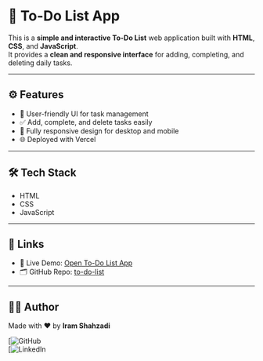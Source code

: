 # 📝 To-Do List App

This is a **simple and interactive To-Do List** web application built with **HTML**, **CSS**, and **JavaScript**.  
It provides a **clean and responsive interface** for adding, completing, and deleting daily tasks.

---

## ⚙️ Features
- 📝 User-friendly UI for task management  
- ✅ Add, complete, and delete tasks easily  
- 📱 Fully responsive design for desktop and mobile  
- 🌐 Deployed with Vercel  

---

## 🛠️ Tech Stack
- HTML  
- CSS  
- JavaScript  

---

## 🔗 Links
- 🚀 Live Demo: [Open To-Do List App](https://to-do-list-lake-six-26.vercel.app/)  
- 🗂️ GitHub Repo: [to-do-list](https://github.com/Iram-Shahzadii/to-do-list)  

---

## 👩‍💻 Author
Made with ❤️ by **Iram Shahzadi**  

[![GitHub](https://github.com/Iram-Shahzadii)  
[![LinkedIn](https://www.linkedin.com/in/iram-shahzadi-5294a6329/)
